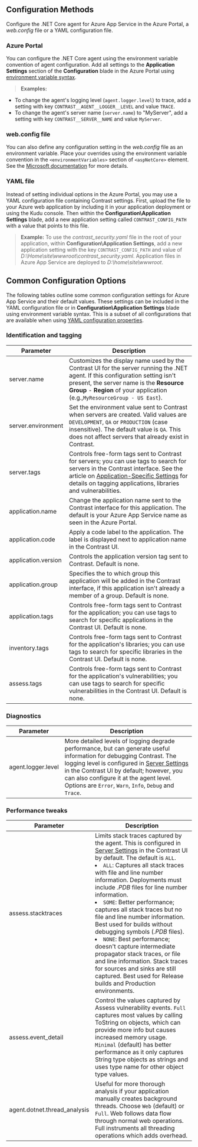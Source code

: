 <!--
title: "Configuring Contrast .NET Core Agent on Azure App Service"
description: "Configurations and tweaks for customizing the Contrast .NET Core agent running on Azure App Service"
tags: "configuration .net Azure AppService netcore"
-->

## Configuration Methods

Configure the .NET Core agent for Azure App Service in the Azure Portal, a *web.config* file or a YAML configuration file.

### Azure Portal

You can configure the .NET Core agent using the environment variable convention of agent configuration. Add all settings to the **Application Settings** section of the **Configuration** blade in the Azure Portal using [environment variable syntax](installation-netconfig.html#environment-variables).

> **Examples:** <br>
 * To change the agent's logging level (`agent.logger.level`) to trace, add a setting with key `CONTRAST__AGENT__LOGGER__LEVEL` and value `TRACE`. <br>
 * To change the agent's server name (`server.name`) to "MyServer", add a setting with key `CONTRAST__SERVER__NAME` and value `MyServer`.

### web.config file

You can also define any configuration setting in the *web.config* file as an environment variable. Place your overrides using the environment variable convention in the `<environmentVariables>` section of `<aspNetCore>` element. See the [Microsoft documentation](https://docs.microsoft.com/en-us/aspnet/core/host-and-deploy/aspnet-core-module?view=aspnetcore-2.2#setting-environment-variables) for more details.

### YAML file

Instead of setting individual options in the Azure Portal, you may use a YAML configuration file containing Contrast settings. First, upload the file to your Azure web application by including it in your application deployment or using the Kudu console. Then within the **Configuration\Application Settings** blade, add a new application setting called `CONTRAST_CONFIG_PATH` with a value that points to this file.

> **Example:** To use the *contrast_security.yaml* file in the root of your application, within **Configuration\Application Settings**, add a new application setting with the key `CONTRAST_CONFIG_PATH` and value of *D:\Home\site\wwwroot\contrast_security.yaml*. Application files in Azure App Service are deployed to *D:\home\site\wwwroot*.

## Common Configuration Options

The following tables outline some common configuration settings for Azure App Service and their default values. These settings can be included in the YAML configuration file or in **Configuration\Application Settings** blade using environment variable syntax.  This is a subset of all configurations that are available when using [YAML configuration properties](installation-netconfig.html#netcore-yaml).

### Identification and tagging

| Parameter           | Description |
|---------------------|-------------|
| server.name          | Customizes the display name used by the Contrast UI for the server running the .NET agent. If this configuration setting isn't present, the server name is the **Resource Group** - **Region** of your application (e.g.,`MyResourceGroup - US East`).
| server.environment   | Set the environment value sent to Contrast when servers are created. Valid values are `DEVELOPMENT`, `QA` or `PRODUCTION` (case insensitive). The default value is `QA`. This does not affect servers that already exist in Contrast.
| server.tags          | Controls free-form tags sent to Contrast for servers; you can use tags to search for servers in the Contrast interface. See the article on [Application-Specific Settings](installation-netconfig.html#appname) for details on tagging applications, libraries and vulnerabilities.
| application.name    | Change the application name sent to the Contrast interface for this application. The default is your Azure App Service name as seen in the Azure Portal.
| application.code    | Apply a code label to the application. The label is displayed next to application name in the Contrast UI.
| application.version | Controls the application version tag sent to Contrast.  Default is none.
| application.group   | Specifies the to which group this application will be added in the Contrast interface, if this application isn't already a member of a group.  Default is none.
| application.tags    | Controls free-form tags sent to Contrast for the application; you can use tags to search for specific applications in the Contrast UI.  Default is none.
| inventory.tags   | Controls free-form tags sent to Contrast for the application's libraries; you can use tags to search for specific libraries in the Contrast UI.  Default is none.
| assess.tags   | Controls free-form tags sent to Contrast for the application's vulnerabilities; you can use tags to search for specific vulnerabilities in the Contrast UI.  Default is none.

### Diagnostics

| Parameter           | Description |
|---------------------|-------------|
| agent.logger.level            | More detailed levels of logging degrade performance, but can generate useful information for debugging Contrast. The logging level is configured in [Server Settings](user-servers.html#settings) in the Contrast UI by default; however, you can also configure it at the agent level. Options are `Error`, `Warn`, `Info`, `Debug` and `Trace`.


### Performance tweaks

| Parameter           | Description |
|---------------------|-------------|
| assess.stacktraces  | Limits stack traces captured by the agent. This is configured in [Server Settings](user-servers.html#settings) in the Contrast UI by default. The default is `ALL`. <li>`ALL`: Captures all stack traces with file and line number information. Deployments must include *.PDB* files for line number information.</li><li>`SOME`: Better performance; captures all stack traces but no file and line number information. Best used for builds without debugging symbols (*.PDB* files).</li><li>`NONE`: Best performance; doesn't capture intermediate propagator stack traces, or file and line information.  Stack traces for sources and sinks are still captured. Best used for Release builds and Production environments.</li> |
| assess.event_detail    | Control the values captured by Assess vulnerability events. `Full` captures most values by calling ToString on objects, which can provide more info but causes increased memory usage. `Minimal` (default) has better performance as it only captures String type objects as strings and uses type name for other object type values.
| agent.dotnet.thread_analysis    | Useful for more thorough analysis if your application manually creates background threads. Choose `Web` (default) or `Full`. Web follows data flow through normal web operations. Full instruments all threading operations which adds overhead.

